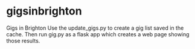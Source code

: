# gigsinbrighton
Gigs in Brighton
Use the update_gigs.py to create a gig list saved in the cache.
Then run gig.py as a flask app which creates a web page showing those results.
